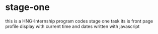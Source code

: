 # stage-one
this is a HNG-Internship program codes
stage one task
its is front page profile display with current time and dates written with javascript
